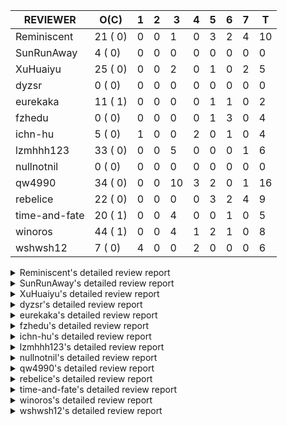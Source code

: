 |   REVIEWER    |  O(C)   | 1 | 2 | 3  | 4 | 5 | 6 | 7 | T  |
|---------------|---------|---|---|----|---|---|---|---|----|
| Reminiscent   | 21 ( 0) | 0 | 0 |  1 | 0 | 3 | 2 | 4 | 10 |
| SunRunAway    |  4 ( 0) | 0 | 0 |  0 | 0 | 0 | 0 | 0 |  0 |
| XuHuaiyu      | 25 ( 0) | 0 | 0 |  2 | 0 | 1 | 0 | 2 |  5 |
| dyzsr         |  0 ( 0) | 0 | 0 |  0 | 0 | 0 | 0 | 0 |  0 |
| eurekaka      | 11 ( 1) | 0 | 0 |  0 | 0 | 1 | 1 | 0 |  2 |
| fzhedu        |  0 ( 0) | 0 | 0 |  0 | 0 | 1 | 3 | 0 |  4 |
| ichn-hu       |  5 ( 0) | 1 | 0 |  0 | 2 | 0 | 1 | 0 |  4 |
| lzmhhh123     | 33 ( 0) | 0 | 0 |  5 | 0 | 0 | 0 | 1 |  6 |
| nullnotnil    |  0 ( 0) | 0 | 0 |  0 | 0 | 0 | 0 | 0 |  0 |
| qw4990        | 34 ( 0) | 0 | 0 | 10 | 3 | 2 | 0 | 1 | 16 |
| rebelice      | 22 ( 0) | 0 | 0 |  0 | 0 | 3 | 2 | 4 |  9 |
| time-and-fate | 20 ( 1) | 0 | 0 |  4 | 0 | 0 | 1 | 0 |  5 |
| winoros       | 44 ( 1) | 0 | 0 |  4 | 1 | 2 | 1 | 0 |  8 |
| wshwsh12      |  7 ( 0) | 4 | 0 |  0 | 2 | 0 | 0 | 0 |  6 |


<details> 
  <summary>Reminiscent's detailed review report</summary> 

## To Be Reviewed

|    REPO    |                                                                          PR                                                                           | C | LASTED |
|------------|-------------------------------------------------------------------------------------------------------------------------------------------------------|---|--------|
| tidb/26261 | [util/ranger: fix wrong range calculation of prefix index when appending ranges to point ranges (#26066)](https://github.com/pingcap/tidb/pull/26261) |   | 31d21h |
| docs/6146  | [update doc for SPM](https://github.com/pingcap/docs/pull/6146)                                                                                       |   | 4d18h  |
| tidb/26474 | [planner: fix the unstable unit test TestTableFromMeta (#26463)](https://github.com/pingcap/tidb/pull/26474)                                          |   | 24d16h |
| tidb/26475 | [planner: fix the unstable unit test TestTableFromMeta (#26463)](https://github.com/pingcap/tidb/pull/26475)                                          |   | 24d16h |
| tidb/26476 | [planner: fix the unstable unit test TestTableFromMeta (#26463)](https://github.com/pingcap/tidb/pull/26476)                                          |   | 24d16h |
| tidb/26491 | [planner: fix the unstable test TestOrderedResultModeOnOtherOperators (#26481)](https://github.com/pingcap/tidb/pull/26491)                           |   | 23d23h |
| tidb/26492 | [planner: fix the unstable test TestOrderedResultModeOnOtherOperators (#26481)](https://github.com/pingcap/tidb/pull/26492)                           |   | 23d23h |
| tidb/26493 | [planner: fix the unstable test TestOrderedResultModeOnOtherOperators (#26481)](https://github.com/pingcap/tidb/pull/26493)                           |   | 23d23h |
| tidb/26498 | [planner: fix the unstable unit test `TestAnalyzeIncremental` (#26460)](https://github.com/pingcap/tidb/pull/26498)                                   |   | 23d20h |
| tidb/26499 | [planner: fix the unstable unit test `TestAnalyzeIncremental` (#26460)](https://github.com/pingcap/tidb/pull/26499)                                   |   | 23d20h |
| tidb/26501 | [planner: fix the unstable unit test `TestAnalyzeIncremental` (#26460)](https://github.com/pingcap/tidb/pull/26501)                                   |   | 23d19h |
| tidb/26503 | [planner: fix goroutine leak problem in some unit tests (#26500)](https://github.com/pingcap/tidb/pull/26503)                                         |   | 23d19h |
| tidb/26733 | [statistics: fix the fomula for checking outdated stats (#26728)](https://github.com/pingcap/tidb/pull/26733)                                         |   | 17d11h |
| tidb/26734 | [statistics: fix the fomula for checking outdated stats (#26728)](https://github.com/pingcap/tidb/pull/26734)                                         |   | 17d11h |
| tidb/26735 | [statistics: fix the fomula for checking outdated stats (#26728)](https://github.com/pingcap/tidb/pull/26735)                                         |   | 17d11h |
| tidb/26851 | [planner: fix the unstable test case TestAnalyzeIncremental (#26848)](https://github.com/pingcap/tidb/pull/26851)                                     |   | 12d15h |
| tidb/26852 | [planner: fix the unstable test case TestAnalyzeIncremental (#26848)](https://github.com/pingcap/tidb/pull/26852)                                     |   | 12d15h |
| tidb/26893 | [executor: fix several analyze related unstable tests (#26875)](https://github.com/pingcap/tidb/pull/26893)                                           |   | 11d18h |
| tidb/26911 | [planner: fix the issue that UnionScan returns wrong results in dynamic mode (#26876)](https://github.com/pingcap/tidb/pull/26911)                    |   | 10d23h |
| tidb/26912 | [planner: fix the issue that UnionScan returns wrong results in dynamic mode (#26876)](https://github.com/pingcap/tidb/pull/26912)                    |   | 10d22h |
| tidb/27221 | [util/ranger: test data is setup/teardown logic](https://github.com/pingcap/tidb/pull/27221)                                                          |   | 1d18h  |


## Reviewed in Last 7 Days

|    REPO    |                                                              PR                                                              | C | D |   R    |
|------------|------------------------------------------------------------------------------------------------------------------------------|---|---|--------|
| tidb/25930 | [planner: fix error when window function is used in view definition](https://github.com/pingcap/tidb/pull/25930)             |   | 3 | 39d16h |
| tidb/27109 | [domain: call the cancel function of bind owner only once](https://github.com/pingcap/tidb/pull/27109)                       |   | 5 | 17h    |
| tidb/27113 | [planner: fix the unstable test TestForAnalyzeStatus](https://github.com/pingcap/tidb/pull/27113)                            |   | 5 | 0h     |
| tidb/27107 | [planner: add one more test case for list partition](https://github.com/pingcap/tidb/pull/27107)                             |   | 5 | 0h     |
| tidb/27081 | [planner: add more test cases for list column partition](https://github.com/pingcap/tidb/pull/27081)                         |   | 6 | 1h     |
| tidb/27052 | [planner: encode min/max varchar correctly when pruning list-column partitions](https://github.com/pingcap/tidb/pull/27052)  |   | 6 | 0h     |
| tidb/27032 | [planner: handle over-flow errors correctly when pruning list partition](https://github.com/pingcap/tidb/pull/27032)         |   | 7 | 0h     |
| tidb/27025 | [planner: handle over-flow errors correctly when pruning list-column partitions](https://github.com/pingcap/tidb/pull/27025) |   | 7 | 0h     |
| tidb/27023 | [planner: add more test cases for list partition](https://github.com/pingcap/tidb/pull/27023)                                |   | 7 | 0h     |
| tidb/25583 | [bindinfo: fix SPM doesn't work for CTE](https://github.com/pingcap/tidb/pull/25583)                                         |   | 7 | 49d20h |


</details> 


<details> 
  <summary>SunRunAway's detailed review report</summary> 

## To Be Reviewed

|    REPO    |                                                       PR                                                       | C | LASTED  |
|------------|----------------------------------------------------------------------------------------------------------------|---|---------|
| tidb/19807 | [executor: parallel evaluation for hash aggregate distinct](https://github.com/pingcap/tidb/pull/19807)        |   | 345d10h |
| tidb/21834 | [planner: enhanced index range calculation plan](https://github.com/pingcap/tidb/pull/21834)                   |   | 242d18h |
| tidb/21956 | [planner/preprocessor: disallow into-outfile clause in some place](https://github.com/pingcap/tidb/pull/21956) |   | 235d23h |
| tidb/25385 | [executor: global kill 32bits (local connID part)](https://github.com/pingcap/tidb/pull/25385)                 |   | 63d10h  |


## Reviewed in Last 7 Days

| REPO | PR | C | D | R |
|------|----|---|---|---|


</details> 


<details> 
  <summary>XuHuaiyu's detailed review report</summary> 

## To Be Reviewed

|     REPO     |                                                                                          PR                                                                                          | C | LASTED  |
|--------------|--------------------------------------------------------------------------------------------------------------------------------------------------------------------------------------|---|---------|
| docs-cn/5561 | [Add sql optimization-related docs to toc](https://github.com/pingcap/docs-cn/pull/5561)                                                                                             |   | 174d15h |
| docs-cn/6716 | [sysvar: add doc for tidb-restricted-read-only](https://github.com/pingcap/docs-cn/pull/6716)                                                                                        |   | 24d18h  |
| tidb/21401   | [expression: incompatibility with MySQL for ADDTIME()](https://github.com/pingcap/tidb/pull/21401)                                                                                   |   | 258d11h |
| docs-cn/6757 | [Remove two deprecated flags](https://github.com/pingcap/docs-cn/pull/6757)                                                                                                          |   | 17d19h  |
| tidb/26364   | [planner: unify the terms NDV and cardinality in the optimizer (#26345)](https://github.com/pingcap/tidb/pull/26364)                                                                 |   | 26d22h  |
| tidb/26566   | [expression, executor: fix type infer for greatest/leastest(datetime) (#26533)](https://github.com/pingcap/tidb/pull/26566)                                                          |   | 20d17h  |
| tidb/26671   | [expression: Fix wrong charset and collation for case when function (#26663)](https://github.com/pingcap/tidb/pull/26671)                                                            |   | 19d10h  |
| tidb/26672   | [expression: Fix wrong charset and collation for case when function (#26663)](https://github.com/pingcap/tidb/pull/26672)                                                            |   | 19d10h  |
| tidb/26673   | [expression: Fix wrong charset and collation for case when function (#26663)](https://github.com/pingcap/tidb/pull/26673)                                                            |   | 19d10h  |
| tidb/26707   | [statistics: trigger auto-analyze based on histogram row count (#24382)](https://github.com/pingcap/tidb/pull/26707)                                                                 |   | 18d16h  |
| tidb/26724   | [expression: fix float64 overflow check in plus/minus real function (#24179)](https://github.com/pingcap/tidb/pull/26724)                                                            |   | 17d18h  |
| tidb/26725   | [expression: fix float64 overflow check in plus/minus real function (#24179)](https://github.com/pingcap/tidb/pull/26725)                                                            |   | 17d18h  |
| tidb/26893   | [executor: fix several analyze related unstable tests (#26875)](https://github.com/pingcap/tidb/pull/26893)                                                                          |   | 11d18h  |
| tidb/26911   | [planner: fix the issue that UnionScan returns wrong results in dynamic mode (#26876)](https://github.com/pingcap/tidb/pull/26911)                                                   |   | 10d23h  |
| tidb/26912   | [planner: fix the issue that UnionScan returns wrong results in dynamic mode (#26876)](https://github.com/pingcap/tidb/pull/26912)                                                   |   | 10d22h  |
| tidb/26925   | [expression: Push down ADDDATE(), DATE_ADD() on String, Real types (#26441)](https://github.com/pingcap/tidb/pull/26925)                                                             |   | 10d18h  |
| tidb/26961   | [expression: Add missing pbcode for functions `InetAton/InetNtoa/Inet6Aton/Inet6Ntoa/IsIPv4/IsIPv4Compat/IsIPv4Mapped/IsIPv6`. (#26939)](https://github.com/pingcap/tidb/pull/26961) |   | 9d18h   |
| tidb/26995   | [expression/expression: add pushdown functions (#26786)](https://github.com/pingcap/tidb/pull/26995)                                                                                 |   | 7d12h   |
| tidb/27021   | [planner: fix wrong selection push down when having above agg](https://github.com/pingcap/tidb/pull/27021)                                                                           |   | 6d18h   |
| tidb/27110   | [executor: fix unexpected behavior when casting invalid string to date (#26784)](https://github.com/pingcap/tidb/pull/27110)                                                         |   | 4d18h   |
| tidb/27112   | [executor: fix unexpected behavior when casting invalid string to date (#26784)](https://github.com/pingcap/tidb/pull/27112)                                                         |   | 4d18h   |
| tidb/27128   | [expression: round function for int should use round half up rule](https://github.com/pingcap/tidb/pull/27128)                                                                       |   | 4d13h   |
| tidb/27136   | [executor: fix wrong logic of pipelined window function (#26974)](https://github.com/pingcap/tidb/pull/27136)                                                                        |   | 3d22h   |
| tidb/27137   | [executor: fix wrong logic of pipelined window function (#26974)](https://github.com/pingcap/tidb/pull/27137)                                                                        |   | 3d22h   |
| tidb/27195   | [expression: do not derive filters containing null sensitive functions from outer join (#27067)](https://github.com/pingcap/tidb/pull/27195)                                         |   | 2d19h   |


## Reviewed in Last 7 Days

|       REPO        |                                                                   PR                                                                   | C | D |   R   |
|-------------------|----------------------------------------------------------------------------------------------------------------------------------------|---|---|-------|
| tidb-dev-guide/76 | [understanding-tidb: restructure toc](https://github.com/pingcap/tidb-dev-guide/pull/76)                                               |   | 3 | 2d18h |
| docs-cn/6819      | [Add information of hashAgg for memory control](https://github.com/pingcap/docs-cn/pull/6819)                                          |   | 3 | 7d0h  |
| tidb/26974        | [executor: fix wrong logic of pipelined window function](https://github.com/pingcap/tidb/pull/26974)                                   |   | 5 | 4d20h |
| tidb/27006        | [excutor: fix the date precision of builtinCastDurationAsStringSig.vecEvalString (#23332)](https://github.com/pingcap/tidb/pull/27006) |   | 7 | 0h    |
| tidb/27005        | [excutor: fix the date precision of builtinCastDurationAsStringSig.vecEvalString (#23332)](https://github.com/pingcap/tidb/pull/27005) |   | 7 | 0h    |


</details> 


<details> 
  <summary>dyzsr's detailed review report</summary> 

## To Be Reviewed

| REPO | PR | C | LASTED |
|------|----|---|--------|


## Reviewed in Last 7 Days

| REPO | PR | C | D | R |
|------|----|---|---|---|


</details> 


<details> 
  <summary>eurekaka's detailed review report</summary> 

## To Be Reviewed

|    REPO    |                                                                 PR                                                                  | C | LASTED  |
|------------|-------------------------------------------------------------------------------------------------------------------------------------|---|---------|
| tidb/22416 | [core: fix subQuery at projection in only_full_group](https://github.com/pingcap/tidb/pull/22416)                                   | Y | 211d11h |
| tidb/23316 | [planner: Fix rebuild range for prepared plan](https://github.com/pingcap/tidb/pull/23316)                                          |   | 153d17h |
| tidb/23373 | [executor: fix get var expr when session var is hex literal (#23241)](https://github.com/pingcap/tidb/pull/23373)                   |   | 151d19h |
| tidb/24061 | [statistics: fix some potential panic in statistics (#23988)](https://github.com/pingcap/tidb/pull/24061)                           |   | 122d13h |
| tidb/24556 | [planner: add MergeAdjacentWindow rule for cascades](https://github.com/pingcap/tidb/pull/24556)                                    |   | 96d10h  |
| tidb/25845 | [planner,executor: fix 'select ...(join on partition table) for update' panic (#21148)](https://github.com/pingcap/tidb/pull/25845) |   | 46d19h  |
| tidb/26658 | [planner: fix CTE bug when MergeJoin is used (#25514)](https://github.com/pingcap/tidb/pull/26658)                                  |   | 19d15h  |
| tidb/26734 | [statistics: fix the fomula for checking outdated stats (#26728)](https://github.com/pingcap/tidb/pull/26734)                       |   | 17d11h  |
| tidb/26963 | [ddl: tidb panic while query hash partition table with is null condition (#23849)](https://github.com/pingcap/tidb/pull/26963)      |   | 9d16h   |
| tidb/27099 | [planner: support expression index for view](https://github.com/pingcap/tidb/pull/27099)                                            |   | 4d19h   |
| tidb/27221 | [util/ranger: test data is setup/teardown logic](https://github.com/pingcap/tidb/pull/27221)                                        |   | 1d18h   |


## Reviewed in Last 7 Days

|     REPO     |                                       PR                                        | C | D |   R   |
|--------------|---------------------------------------------------------------------------------|---|---|-------|
| docs/6130    | [basic features: add feature matrix](https://github.com/pingcap/docs/pull/6130) |   | 5 | 1d11h |
| docs-cn/6790 | [update doc for SPM](https://github.com/pingcap/docs-cn/pull/6790)              |   | 6 | 8d0h  |


</details> 


<details> 
  <summary>fzhedu's detailed review report</summary> 

## To Be Reviewed

| REPO | PR | C | LASTED |
|------|----|---|--------|


## Reviewed in Last 7 Days

|   REPO    |                                                       PR                                                       | C | D |  R   |
|-----------|----------------------------------------------------------------------------------------------------------------|---|---|------|
| tics/2653 | [Port AggregateFunctionGroupUniqArray from ClickHouse](https://github.com/pingcap/tics/pull/2653)              |   | 5 | 21h  |
| tics/2537 | [expand streams after agg (#2530)](https://github.com/pingcap/tics/pull/2537)                                  |   | 6 | 8d6h |
| tics/2538 | [expand streams after agg (#2530)](https://github.com/pingcap/tics/pull/2538)                                  |   | 6 | 8d6h |
| tics/2656 | [make SharedQueryInputStream compatible with UnionBlockInputStream](https://github.com/pingcap/tics/pull/2656) |   | 6 | 0h   |


</details> 


<details> 
  <summary>ichn-hu's detailed review report</summary> 

## To Be Reviewed

|    REPO    |                                                           PR                                                           | C | LASTED  |
|------------|------------------------------------------------------------------------------------------------------------------------|---|---------|
| tidb/20903 | [planner: fix confused and unnecessary double-projection in plans.](https://github.com/pingcap/tidb/pull/20903)        |   | 282d17h |
| tidb/22631 | [executor: refine window processor](https://github.com/pingcap/tidb/pull/22631)                                        |   | 196d23h |
| tidb/26000 | [expression: fix incompatible last_day func behavior in sql mode (#25953)](https://github.com/pingcap/tidb/pull/26000) |   | 40d15h  |
| tidb/27119 | [executor: fix json_objectagg() on varbinary type](https://github.com/pingcap/tidb/pull/27119)                         |   | 4d16h   |
| tidb/27122 | [expression: Fix wrong way to check for overflow](https://github.com/pingcap/tidb/pull/27122)                          |   | 4d14h   |


## Reviewed in Last 7 Days

|    REPO    |                                                       PR                                                       | C | D |   R   |
|------------|----------------------------------------------------------------------------------------------------------------|---|---|-------|
| tidb/27226 | [server: replace `ioutil.TempDir` by `os.MkdirTemp`](https://github.com/pingcap/tidb/pull/27226)               |   | 1 | 10h   |
| tidb/27128 | [expression: round function for int should use round half up rule](https://github.com/pingcap/tidb/pull/27128) |   | 4 | 19h   |
| tidb/27133 | [executor: add test case for tablesample in local temporary table](https://github.com/pingcap/tidb/pull/27133) |   | 4 | 0h    |
| tidb/26545 | [planner: fix wrong type when unsigned int value union int value](https://github.com/pingcap/tidb/pull/26545)  |   | 6 | 15d4h |


</details> 


<details> 
  <summary>lzmhhh123's detailed review report</summary> 

## To Be Reviewed

|     REPO     |                                                                                          PR                                                                                          | C | LASTED  |
|--------------|--------------------------------------------------------------------------------------------------------------------------------------------------------------------------------------|---|---------|
| docs-cn/6861 | [Add description about table name/alias specifying for read_from_storage hint](https://github.com/pingcap/docs-cn/pull/6861)                                                         |   | 2d13h   |
| tidb/22631   | [executor: refine window processor](https://github.com/pingcap/tidb/pull/22631)                                                                                                      |   | 196d23h |
| docs/6164    | [Add description about table name/alias specifying for read_from_storage hint](https://github.com/pingcap/docs/pull/6164)                                                            |   | 2d13h   |
| tidb/24778   | [expression: Push down group concat to TiFlash](https://github.com/pingcap/tidb/pull/24778)                                                                                          |   | 87d22h  |
| tidb/26005   | [expression: fix cast string like '.1a1' to decimal has no warnings information](https://github.com/pingcap/tidb/pull/26005)                                                         |   | 40d13h  |
| tidb/26152   | [types: year function can't handle some date string](https://github.com/pingcap/tidb/pull/26152)                                                                                     |   | 34d14h  |
| tidb/26343   | [metrics: fix copr-cache metrics (#26339)](https://github.com/pingcap/tidb/pull/26343)                                                                                               |   | 27d17h  |
| tidb/26455   | [util: fix range building for binary literal (#23699)](https://github.com/pingcap/tidb/pull/26455)                                                                                   |   | 24d20h  |
| tikv/10616   | [copr: fix Max/Min bug when comparing signed and unsigned int64 (#10167)](https://github.com/tikv/tikv/pull/10616)                                                                   |   | 23d21h  |
| tidb/26501   | [planner: fix the unstable unit test `TestAnalyzeIncremental` (#26460)](https://github.com/pingcap/tidb/pull/26501)                                                                  |   | 23d19h  |
| tikv/10617   | [copr: fix Max/Min bug when comparing signed and unsigned int64 (#10167)](https://github.com/tikv/tikv/pull/10617)                                                                   |   | 23d21h  |
| tidb/26673   | [expression: Fix wrong charset and collation for case when function (#26663)](https://github.com/pingcap/tidb/pull/26673)                                                            |   | 19d10h  |
| tidb/26724   | [expression: fix float64 overflow check in plus/minus real function (#24179)](https://github.com/pingcap/tidb/pull/26724)                                                            |   | 17d18h  |
| tidb/26725   | [expression: fix float64 overflow check in plus/minus real function (#24179)](https://github.com/pingcap/tidb/pull/26725)                                                            |   | 17d18h  |
| tidb/26735   | [statistics: fix the fomula for checking outdated stats (#26728)](https://github.com/pingcap/tidb/pull/26735)                                                                        |   | 17d11h  |
| tidb/26852   | [planner: fix the unstable test case TestAnalyzeIncremental (#26848)](https://github.com/pingcap/tidb/pull/26852)                                                                    |   | 12d15h  |
| tidb/26888   | [types: fix inaccurate return type of plus between bit and int](https://github.com/pingcap/tidb/pull/26888)                                                                          |   | 11d19h  |
| tidb/26904   | [executor: make NO_ZERO_IN_DATE affect the default values (#26828)](https://github.com/pingcap/tidb/pull/26904)                                                                      |   | 11d6h   |
| tidb/26918   | [expression: Support mathematical functions pushdown to tiflash (#25596)](https://github.com/pingcap/tidb/pull/26918)                                                                |   | 10d19h  |
| tidb/26919   | [expression: Support mathematical functions pushdown to tiflash (#25596)](https://github.com/pingcap/tidb/pull/26919)                                                                |   | 10d19h  |
| tidb/26924   | [expression: Push down ADDDATE(), DATE_ADD() on String, Real types (#26441)](https://github.com/pingcap/tidb/pull/26924)                                                             |   | 10d18h  |
| tidb/26960   | [expression: Add missing pbcode for functions `InetAton/InetNtoa/Inet6Aton/Inet6Ntoa/IsIPv4/IsIPv4Compat/IsIPv4Mapped/IsIPv6`. (#26939)](https://github.com/pingcap/tidb/pull/26960) |   | 9d18h   |
| tidb/26967   | [planner: add missing distinct flag for Apply convert to join (#26959)](https://github.com/pingcap/tidb/pull/26967)                                                                  |   | 9d15h   |
| tidb/26968   | [planner: add missing distinct flag for Apply convert to join (#26959)](https://github.com/pingcap/tidb/pull/26968)                                                                  |   | 9d15h   |
| tidb/26969   | [planner: add missing distinct flag for Apply convert to join (#26959)](https://github.com/pingcap/tidb/pull/26969)                                                                  |   | 9d15h   |
| tidb/27022   | [planner: fix column count mismatch error when push down Agg to UnionExec.](https://github.com/pingcap/tidb/pull/27022)                                                              |   | 6d18h   |
| tidb/27062   | [planner: fix bug when unfolding wildcard in view definiton (#25226)](https://github.com/pingcap/tidb/pull/27062)                                                                    |   | 5d19h   |
| tidb/27063   | [planner: fix bug when unfolding wildcard in view definiton (#25226)](https://github.com/pingcap/tidb/pull/27063)                                                                    |   | 5d19h   |
| tidb/27110   | [executor: fix unexpected behavior when casting invalid string to date (#26784)](https://github.com/pingcap/tidb/pull/27110)                                                         |   | 4d18h   |
| tidb/27136   | [executor: fix wrong logic of pipelined window function (#26974)](https://github.com/pingcap/tidb/pull/27136)                                                                        |   | 3d22h   |
| tidb/27137   | [executor: fix wrong logic of pipelined window function (#26974)](https://github.com/pingcap/tidb/pull/27137)                                                                        |   | 3d22h   |
| tidb/27194   | [expression: do not derive filters containing null sensitive functions from outer join (#27067)](https://github.com/pingcap/tidb/pull/27194)                                         |   | 2d19h   |
| tidb/27212   | [planner: fix wrong charset about union result of date type and int](https://github.com/pingcap/tidb/pull/27212)                                                                     |   | 2d14h   |


## Reviewed in Last 7 Days

|    REPO    |                                                                            PR                                                                             | C | D |   R   |
|------------|-----------------------------------------------------------------------------------------------------------------------------------------------------------|---|---|-------|
| tidb/27204 | [planner: Fix the problem that `PlanBuilder.buildWindowFunctions` may change sub operator's schema. (#27176)](https://github.com/pingcap/tidb/pull/27204) |   | 3 | 0h    |
| tidb/27203 | [planner: Fix the problem that `PlanBuilder.buildWindowFunctions` may change sub operator's schema. (#27176)](https://github.com/pingcap/tidb/pull/27203) |   | 3 | 0h    |
| tidb/27202 | [planner: Fix the problem that `PlanBuilder.buildWindowFunctions` may change sub operator's schema. (#27176)](https://github.com/pingcap/tidb/pull/27202) |   | 3 | 0h    |
| tidb/27201 | [planner: Fix the problem that `PlanBuilder.buildWindowFunctions` may change sub operator's schema. (#27176)](https://github.com/pingcap/tidb/pull/27201) |   | 3 | 0h    |
| tidb/27176 | [planner: Fix the problem that `PlanBuilder.buildWindowFunctions` may change sub operator's schema.](https://github.com/pingcap/tidb/pull/27176)          |   | 3 | 11h   |
| tidb/26974 | [executor: fix wrong logic of pipelined window function](https://github.com/pingcap/tidb/pull/26974)                                                      |   | 7 | 2d18h |


</details> 


<details> 
  <summary>nullnotnil's detailed review report</summary> 

## To Be Reviewed

| REPO | PR | C | LASTED |
|------|----|---|--------|


## Reviewed in Last 7 Days

| REPO | PR | C | D | R |
|------|----|---|---|---|


</details> 


<details> 
  <summary>qw4990's detailed review report</summary> 

## To Be Reviewed

|     REPO     |                                                                          PR                                                                           | C | LASTED  |
|--------------|-------------------------------------------------------------------------------------------------------------------------------------------------------|---|---------|
| docs-cn/5561 | [Add sql optimization-related docs to toc](https://github.com/pingcap/docs-cn/pull/5561)                                                              |   | 174d15h |
| tidb/21018   | [planner: don't push down null sensitive join conditions (#19620)](https://github.com/pingcap/tidb/pull/21018)                                        |   | 276d17h |
| docs/6159    | [Introduced 2 new variables](https://github.com/pingcap/docs/pull/6159)                                                                               |   | 2d20h   |
| tidb/23590   | [planner, table: optimize the list partition pruner for range query](https://github.com/pingcap/tidb/pull/23590)                                      |   | 142d16h |
| tidb/24663   | [planner: include schema name when checking duplicate table aliases](https://github.com/pingcap/tidb/pull/24663)                                      |   | 93d16h  |
| tidb/24994   | [planner: don't extract hash keys from index join's OtherConds if inl_merge_join hint exists](https://github.com/pingcap/tidb/pull/24994)             |   | 76d17h  |
| tidb/25715   | [planner: fix row count estimation for partially pushed down selections](https://github.com/pingcap/tidb/pull/25715)                                  |   | 53d16h  |
| tidb/25845   | [planner,executor: fix 'select ...(join on partition table) for update' panic (#21148)](https://github.com/pingcap/tidb/pull/25845)                   |   | 46d19h  |
| tidb/26261   | [util/ranger: fix wrong range calculation of prefix index when appending ranges to point ranges (#26066)](https://github.com/pingcap/tidb/pull/26261) |   | 31d21h  |
| tidb/26294   | [*: support user defined filters for baseline capture](https://github.com/pingcap/tidb/pull/26294)                                                    |   | 30d18h  |
| tidb/26323   | [planner: use multi-layer projections for subquery selection (#8190)](https://github.com/pingcap/tidb/pull/26323)                                     |   | 28d6h   |
| tidb/26493   | [planner: fix the unstable test TestOrderedResultModeOnOtherOperators (#26481)](https://github.com/pingcap/tidb/pull/26493)                           |   | 23d23h  |
| tidb/26499   | [planner: fix the unstable unit test `TestAnalyzeIncremental` (#26460)](https://github.com/pingcap/tidb/pull/26499)                                   |   | 23d20h  |
| tidb/26563   | [planner/core: fix a panic when select for update on join partition table with normal table (#26373)](https://github.com/pingcap/tidb/pull/26563)     |   | 20d17h  |
| tidb/26631   | [executor: fix table id to partition id mapping in select lock executor (#26380)](https://github.com/pingcap/tidb/pull/26631)                         |   | 19d21h  |
| tidb/26658   | [planner: fix CTE bug when MergeJoin is used (#25514)](https://github.com/pingcap/tidb/pull/26658)                                                    |   | 19d15h  |
| tidb/26672   | [expression: Fix wrong charset and collation for case when function (#26663)](https://github.com/pingcap/tidb/pull/26672)                             |   | 19d10h  |
| tidb/26702   | [variable, ddl: allow auto inc columns in generated columns and expression indexes (#23940)](https://github.com/pingcap/tidb/pull/26702)              |   | 18d17h  |
| tidb/26851   | [planner: fix the unstable test case TestAnalyzeIncremental (#26848)](https://github.com/pingcap/tidb/pull/26851)                                     |   | 12d15h  |
| tidb/26893   | [executor: fix several analyze related unstable tests (#26875)](https://github.com/pingcap/tidb/pull/26893)                                           |   | 11d18h  |
| tidb/26903   | [executor: make NO_ZERO_IN_DATE affect the default values (#26828)](https://github.com/pingcap/tidb/pull/26903)                                       |   | 11d6h   |
| tidb/26919   | [expression: Support mathematical functions pushdown to tiflash (#25596)](https://github.com/pingcap/tidb/pull/26919)                                 |   | 10d19h  |
| tidb/26927   | [expression: support date function pushed down to tiflash (#26640)](https://github.com/pingcap/tidb/pull/26927)                                       |   | 10d18h  |
| tidb/26969   | [planner: add missing distinct flag for Apply convert to join (#26959)](https://github.com/pingcap/tidb/pull/26969)                                   |   | 9d15h   |
| tidb/27006   | [excutor: fix the date precision of builtinCastDurationAsStringSig.vecEvalString (#23332)](https://github.com/pingcap/tidb/pull/27006)                |   | 7d0h    |
| tidb/27053   | [Revert "ddl: fix create partition table error under NO_UNSIGNED_SUBTRACTION" (#26935)](https://github.com/pingcap/tidb/pull/27053)                   |   | 5d22h   |
| tidb/27062   | [planner: fix bug when unfolding wildcard in view definiton (#25226)](https://github.com/pingcap/tidb/pull/27062)                                     |   | 5d19h   |
| tidb/27063   | [planner: fix bug when unfolding wildcard in view definiton (#25226)](https://github.com/pingcap/tidb/pull/27063)                                     |   | 5d19h   |
| tidb/27100   | [Revert "ddl: fix create partition table error under NO_UNSIGNED_SUBTRACTION" (#26935)](https://github.com/pingcap/tidb/pull/27100)                   |   | 4d19h   |
| tidb/27193   | [expression: do not derive filters containing null sensitive functions from outer join (#27067)](https://github.com/pingcap/tidb/pull/27193)          |   | 2d19h   |
| tidb/27194   | [expression: do not derive filters containing null sensitive functions from outer join (#27067)](https://github.com/pingcap/tidb/pull/27194)          |   | 2d19h   |
| tidb/27195   | [expression: do not derive filters containing null sensitive functions from outer join (#27067)](https://github.com/pingcap/tidb/pull/27195)          |   | 2d19h   |
| tidb/27196   | [expression: do not derive filters containing null sensitive functions from outer join (#27067)](https://github.com/pingcap/tidb/pull/27196)          |   | 2d19h   |
| tidb/27215   | [expression: make count distinct multi column aware of new collation (#27111)](https://github.com/pingcap/tidb/pull/27215)                            |   | 2d14h   |


## Reviewed in Last 7 Days

|    REPO    |                                                                 PR                                                                  | C | D |    R    |
|------------|-------------------------------------------------------------------------------------------------------------------------------------|---|---|---------|
| tidb/26735 | [statistics: fix the fomula for checking outdated stats (#26728)](https://github.com/pingcap/tidb/pull/26735)                       |   | 3 | 14d18h  |
| tidb/26708 | [statistics: trigger auto-analyze based on histogram row count (#24382)](https://github.com/pingcap/tidb/pull/26708)                |   | 3 | 15d22h  |
| tidb/26707 | [statistics: trigger auto-analyze based on histogram row count (#24382)](https://github.com/pingcap/tidb/pull/26707)                |   | 3 | 15d22h  |
| tidb/26734 | [statistics: fix the fomula for checking outdated stats (#26728)](https://github.com/pingcap/tidb/pull/26734)                       |   | 3 | 14d18h  |
| tidb/26733 | [statistics: fix the fomula for checking outdated stats (#26728)](https://github.com/pingcap/tidb/pull/26733)                       |   | 3 | 14d18h  |
| tidb/26706 | [statistics: trigger auto-analyze based on histogram row count (#24382)](https://github.com/pingcap/tidb/pull/26706)                |   | 3 | 15d22h  |
| tidb/27111 | [expression: make count distinct multi column aware of new collation](https://github.com/pingcap/tidb/pull/27111)                   |   | 3 | 1d22h   |
| tidb/27067 | [expression: do not derive filters containing null sensitive functions from outer join](https://github.com/pingcap/tidb/pull/27067) |   | 3 | 2d19h   |
| tidb/27165 | [planner: prune hash partition should consider unsigned flag (#27098)](https://github.com/pingcap/tidb/pull/27165)                  |   | 3 | 14h     |
| tidb/27164 | [planner: prune hash partition should consider unsigned flag (#27098)](https://github.com/pingcap/tidb/pull/27164)                  |   | 3 | 14h     |
| tidb/23979 | [executor, statistics: fix unstable `TestAnalyzeIndexExtractTopN`](https://github.com/pingcap/tidb/pull/23979)                      |   | 4 | 120d23h |
| tidb/27098 | [planner: prune hash partition should consider unsigned flag](https://github.com/pingcap/tidb/pull/27098)                           |   | 4 | 20h     |
| tidb/26894 | [planner: generate tableDual when partition pruning failed](https://github.com/pingcap/tidb/pull/26894)                             |   | 4 | 7d18h   |
| tidb/26917 | [planner: add test for heuristic index selection](https://github.com/pingcap/tidb/pull/26917)                                       |   | 5 | 6d3h    |
| tidb/26988 | [util/ranger: migrate test-infra to testify](https://github.com/pingcap/tidb/pull/26988)                                            |   | 5 | 3d16h   |
| tidb/26381 | [*: Modify tidb/executor to implement plan recreator](https://github.com/pingcap/tidb/pull/26381)                                   |   | 7 | 20d0h   |


</details> 


<details> 
  <summary>rebelice's detailed review report</summary> 

## To Be Reviewed

|     REPO     |                                                                 PR                                                                  | C | LASTED  |
|--------------|-------------------------------------------------------------------------------------------------------------------------------------|---|---------|
| docs/5185    | [sql-statements, information-schema: add `END_TIME` field for table `ANALYZE_STATUS`](https://github.com/pingcap/docs/pull/5185)    |   | 136d17h |
| docs-cn/5916 | [sql-statements, information-schema: add `END_TIME` field for table `ANALYZE_STATUS`](https://github.com/pingcap/docs-cn/pull/5916) |   | 136d17h |
| tidb/24033   | [statistics: fix some unstable tests in global stats (#23502)](https://github.com/pingcap/tidb/pull/24033)                          |   | 123d9h  |
| tidb/24374   | [planner: filter conflict read_from_storage hints (#24313)](https://github.com/pingcap/tidb/pull/24374)                             |   | 108d19h |
| tidb/24669   | [planner: fix "order by + num " can use a column not in select fields](https://github.com/pingcap/tidb/pull/24669)                  |   | 93d16h  |
| tidb/25214   | [planner: don't push down topn to nil table plan side](https://github.com/pingcap/tidb/pull/25214)                                  |   | 69d16h  |
| tidb/26364   | [planner: unify the terms NDV and cardinality in the optimizer (#26345)](https://github.com/pingcap/tidb/pull/26364)                |   | 26d22h  |
| tidb/26474   | [planner: fix the unstable unit test TestTableFromMeta (#26463)](https://github.com/pingcap/tidb/pull/26474)                        |   | 24d16h  |
| tidb/26475   | [planner: fix the unstable unit test TestTableFromMeta (#26463)](https://github.com/pingcap/tidb/pull/26475)                        |   | 24d16h  |
| tidb/26476   | [planner: fix the unstable unit test TestTableFromMeta (#26463)](https://github.com/pingcap/tidb/pull/26476)                        |   | 24d16h  |
| tidb/26491   | [planner: fix the unstable test TestOrderedResultModeOnOtherOperators (#26481)](https://github.com/pingcap/tidb/pull/26491)         |   | 23d23h  |
| tidb/26492   | [planner: fix the unstable test TestOrderedResultModeOnOtherOperators (#26481)](https://github.com/pingcap/tidb/pull/26492)         |   | 23d23h  |
| tidb/26493   | [planner: fix the unstable test TestOrderedResultModeOnOtherOperators (#26481)](https://github.com/pingcap/tidb/pull/26493)         |   | 23d23h  |
| tidb/26498   | [planner: fix the unstable unit test `TestAnalyzeIncremental` (#26460)](https://github.com/pingcap/tidb/pull/26498)                 |   | 23d20h  |
| tidb/26499   | [planner: fix the unstable unit test `TestAnalyzeIncremental` (#26460)](https://github.com/pingcap/tidb/pull/26499)                 |   | 23d20h  |
| tidb/26501   | [planner: fix the unstable unit test `TestAnalyzeIncremental` (#26460)](https://github.com/pingcap/tidb/pull/26501)                 |   | 23d19h  |
| tidb/26505   | [planner: fix goroutine leak problem in some unit tests (#26500)](https://github.com/pingcap/tidb/pull/26505)                       |   | 23d19h  |
| tidb/26851   | [planner: fix the unstable test case TestAnalyzeIncremental (#26848)](https://github.com/pingcap/tidb/pull/26851)                   |   | 12d15h  |
| tidb/26852   | [planner: fix the unstable test case TestAnalyzeIncremental (#26848)](https://github.com/pingcap/tidb/pull/26852)                   |   | 12d15h  |
| tidb/26911   | [planner: fix the issue that UnionScan returns wrong results in dynamic mode (#26876)](https://github.com/pingcap/tidb/pull/26911)  |   | 10d23h  |
| tidb/26912   | [planner: fix the issue that UnionScan returns wrong results in dynamic mode (#26876)](https://github.com/pingcap/tidb/pull/26912)  |   | 10d22h  |
| tidb/26963   | [ddl: tidb panic while query hash partition table with is null condition (#23849)](https://github.com/pingcap/tidb/pull/26963)      |   | 9d16h   |


## Reviewed in Last 7 Days

|    REPO    |                                                              PR                                                              | C | D |   R   |
|------------|------------------------------------------------------------------------------------------------------------------------------|---|---|-------|
| tidb/27113 | [planner: fix the unstable test TestForAnalyzeStatus](https://github.com/pingcap/tidb/pull/27113)                            |   | 5 | 0h    |
| tidb/27107 | [planner: add one more test case for list partition](https://github.com/pingcap/tidb/pull/27107)                             |   | 5 | 0h    |
| tidb/26988 | [util/ranger: migrate test-infra to testify](https://github.com/pingcap/tidb/pull/26988)                                     |   | 5 | 3d15h |
| tidb/27081 | [planner: add more test cases for list column partition](https://github.com/pingcap/tidb/pull/27081)                         |   | 6 | 0h    |
| tidb/27052 | [planner: encode min/max varchar correctly when pruning list-column partitions](https://github.com/pingcap/tidb/pull/27052)  |   | 6 | 0h    |
| tidb/27032 | [planner: handle over-flow errors correctly when pruning list partition](https://github.com/pingcap/tidb/pull/27032)         |   | 7 | 0h    |
| tidb/27025 | [planner: handle over-flow errors correctly when pruning list-column partitions](https://github.com/pingcap/tidb/pull/27025) |   | 7 | 0h    |
| tidb/27023 | [planner: add more test cases for list partition](https://github.com/pingcap/tidb/pull/27023)                                |   | 7 | 0h    |
| tidb/26910 | [planner/implementation: migrate test-infra to testify](https://github.com/pingcap/tidb/pull/26910)                          |   | 7 | 4d3h  |


</details> 


<details> 
  <summary>time-and-fate's detailed review report</summary> 

## To Be Reviewed

|    REPO    |                                                                      PR                                                                       | C | LASTED  |
|------------|-----------------------------------------------------------------------------------------------------------------------------------------------|---|---------|
| tidb/22416 | [core: fix subQuery at projection in only_full_group](https://github.com/pingcap/tidb/pull/22416)                                             | Y | 211d11h |
| tidb/24374 | [planner: filter conflict read_from_storage hints (#24313)](https://github.com/pingcap/tidb/pull/24374)                                       |   | 108d19h |
| tidb/24539 | [statistics: dump FMSketch to KV only for partition table with dynamic prune mode (#24453)](https://github.com/pingcap/tidb/pull/24539)       |   | 96d21h  |
| tidb/24994 | [planner: don't extract hash keys from index join's OtherConds if inl_merge_join hint exists](https://github.com/pingcap/tidb/pull/24994)     |   | 76d17h  |
| tidb/25390 | [planner/core: fix `isTableAliasDuplicate`, use `schema.name` as key when table has a alias name](https://github.com/pingcap/tidb/pull/25390) |   | 62d19h  |
| tidb/26474 | [planner: fix the unstable unit test TestTableFromMeta (#26463)](https://github.com/pingcap/tidb/pull/26474)                                  |   | 24d16h  |
| tidb/26475 | [planner: fix the unstable unit test TestTableFromMeta (#26463)](https://github.com/pingcap/tidb/pull/26475)                                  |   | 24d16h  |
| tidb/26476 | [planner: fix the unstable unit test TestTableFromMeta (#26463)](https://github.com/pingcap/tidb/pull/26476)                                  |   | 24d16h  |
| tidb/26498 | [planner: fix the unstable unit test `TestAnalyzeIncremental` (#26460)](https://github.com/pingcap/tidb/pull/26498)                           |   | 23d20h  |
| tidb/26499 | [planner: fix the unstable unit test `TestAnalyzeIncremental` (#26460)](https://github.com/pingcap/tidb/pull/26499)                           |   | 23d20h  |
| tidb/26501 | [planner: fix the unstable unit test `TestAnalyzeIncremental` (#26460)](https://github.com/pingcap/tidb/pull/26501)                           |   | 23d19h  |
| tidb/26506 | [planner: fix goroutine leak problem in some unit tests (#26500)](https://github.com/pingcap/tidb/pull/26506)                                 |   | 23d19h  |
| tidb/26661 | [planner: only build the same CTE once (#26454)](https://github.com/pingcap/tidb/pull/26661)                                                  |   | 19d15h  |
| tidb/26851 | [planner: fix the unstable test case TestAnalyzeIncremental (#26848)](https://github.com/pingcap/tidb/pull/26851)                             |   | 12d15h  |
| tidb/26852 | [planner: fix the unstable test case TestAnalyzeIncremental (#26848)](https://github.com/pingcap/tidb/pull/26852)                             |   | 12d15h  |
| tidb/26897 | [store/copr: use a ttl duration to protect a new recovered tiflash nod…](https://github.com/pingcap/tidb/pull/26897)                          |   | 11d16h  |
| tidb/27193 | [expression: do not derive filters containing null sensitive functions from outer join (#27067)](https://github.com/pingcap/tidb/pull/27193)  |   | 2d19h   |
| tidb/27194 | [expression: do not derive filters containing null sensitive functions from outer join (#27067)](https://github.com/pingcap/tidb/pull/27194)  |   | 2d19h   |
| tidb/27195 | [expression: do not derive filters containing null sensitive functions from outer join (#27067)](https://github.com/pingcap/tidb/pull/27195)  |   | 2d19h   |
| tidb/27196 | [expression: do not derive filters containing null sensitive functions from outer join (#27067)](https://github.com/pingcap/tidb/pull/27196)  |   | 2d19h   |


## Reviewed in Last 7 Days

|    REPO    |                                                          PR                                                          | C | D |   R    |
|------------|----------------------------------------------------------------------------------------------------------------------|---|---|--------|
| tidb/27123 | [planner: refine prefer-range-scan behavior](https://github.com/pingcap/tidb/pull/27123)                             |   | 3 | 2d0h   |
| tidb/26708 | [statistics: trigger auto-analyze based on histogram row count (#24382)](https://github.com/pingcap/tidb/pull/26708) |   | 3 | 15d22h |
| tidb/26707 | [statistics: trigger auto-analyze based on histogram row count (#24382)](https://github.com/pingcap/tidb/pull/26707) |   | 3 | 15d22h |
| tidb/26706 | [statistics: trigger auto-analyze based on histogram row count (#24382)](https://github.com/pingcap/tidb/pull/26706) |   | 3 | 15d22h |
| tidb/26381 | [*: Modify tidb/executor to implement plan recreator](https://github.com/pingcap/tidb/pull/26381)                    |   | 6 | 20d19h |


</details> 


<details> 
  <summary>winoros's detailed review report</summary> 

## To Be Reviewed

|     REPO     |                                                                          PR                                                                           | C | LASTED  |
|--------------|-------------------------------------------------------------------------------------------------------------------------------------------------------|---|---------|
| docs-cn/5916 | [sql-statements, information-schema: add `END_TIME` field for table `ANALYZE_STATUS`](https://github.com/pingcap/docs-cn/pull/5916)                   |   | 136d17h |
| tidb/20903   | [planner: fix confused and unnecessary double-projection in plans.](https://github.com/pingcap/tidb/pull/20903)                                       |   | 282d17h |
| docs/5783    | [migration: Add information about Vitess to TiDB migration](https://github.com/pingcap/docs/pull/5783)                                                |   | 62d5h   |
| docs-cn/6859 | [sysvar: update doc for tidb_opt_prefer_range_scan](https://github.com/pingcap/docs-cn/pull/6859)                                                     |   | 2d20h   |
| tidb/21018   | [planner: don't push down null sensitive join conditions (#19620)](https://github.com/pingcap/tidb/pull/21018)                                        |   | 276d17h |
| tidb/22416   | [core: fix subQuery at projection in only_full_group](https://github.com/pingcap/tidb/pull/22416)                                                     | Y | 211d11h |
| tidb/22478   | [planner, executor: fix query partition table with global unique index get wrong result](https://github.com/pingcap/tidb/pull/22478)                  |   | 206d13h |
| tidb/23373   | [executor: fix get var expr when session var is hex literal (#23241)](https://github.com/pingcap/tidb/pull/23373)                                     |   | 151d19h |
| tidb/24138   | [planner: Add Equivalence Rules to Transform BinaryOptSubquery to ExistsSubquery](https://github.com/pingcap/tidb/pull/24138)                         |   | 118d12h |
| tidb/24663   | [planner: include schema name when checking duplicate table aliases](https://github.com/pingcap/tidb/pull/24663)                                      |   | 93d16h  |
| tidb/25930   | [planner: fix error when window function is used in view definition](https://github.com/pingcap/tidb/pull/25930)                                      |   | 42d11h  |
| tidb/26261   | [util/ranger: fix wrong range calculation of prefix index when appending ranges to point ranges (#26066)](https://github.com/pingcap/tidb/pull/26261) |   | 31d21h  |
| tidb/26294   | [*: support user defined filters for baseline capture](https://github.com/pingcap/tidb/pull/26294)                                                    |   | 30d18h  |
| tidb/26323   | [planner: use multi-layer projections for subquery selection (#8190)](https://github.com/pingcap/tidb/pull/26323)                                     |   | 28d6h   |
| tidb/26455   | [util: fix range building for binary literal (#23699)](https://github.com/pingcap/tidb/pull/26455)                                                    |   | 24d20h  |
| tidb/26474   | [planner: fix the unstable unit test TestTableFromMeta (#26463)](https://github.com/pingcap/tidb/pull/26474)                                          |   | 24d16h  |
| tidb/26475   | [planner: fix the unstable unit test TestTableFromMeta (#26463)](https://github.com/pingcap/tidb/pull/26475)                                          |   | 24d16h  |
| tidb/26476   | [planner: fix the unstable unit test TestTableFromMeta (#26463)](https://github.com/pingcap/tidb/pull/26476)                                          |   | 24d16h  |
| tidb/26492   | [planner: fix the unstable test TestOrderedResultModeOnOtherOperators (#26481)](https://github.com/pingcap/tidb/pull/26492)                           |   | 23d23h  |
| tidb/26503   | [planner: fix goroutine leak problem in some unit tests (#26500)](https://github.com/pingcap/tidb/pull/26503)                                         |   | 23d19h  |
| tidb/26505   | [planner: fix goroutine leak problem in some unit tests (#26500)](https://github.com/pingcap/tidb/pull/26505)                                         |   | 23d19h  |
| tidb/26506   | [planner: fix goroutine leak problem in some unit tests (#26500)](https://github.com/pingcap/tidb/pull/26506)                                         |   | 23d19h  |
| tidb/26651   | [expression, executor: introduce propagateType for castDecimalAsReal](https://github.com/pingcap/tidb/pull/26651)                                     |   | 19d16h  |
| tidb/26671   | [expression: Fix wrong charset and collation for case when function (#26663)](https://github.com/pingcap/tidb/pull/26671)                             |   | 19d10h  |
| tidb/26672   | [expression: Fix wrong charset and collation for case when function (#26663)](https://github.com/pingcap/tidb/pull/26672)                             |   | 19d10h  |
| tidb/26673   | [expression: Fix wrong charset and collation for case when function (#26663)](https://github.com/pingcap/tidb/pull/26673)                             |   | 19d10h  |
| tidb/26706   | [statistics: trigger auto-analyze based on histogram row count (#24382)](https://github.com/pingcap/tidb/pull/26706)                                  |   | 18d16h  |
| tidb/26707   | [statistics: trigger auto-analyze based on histogram row count (#24382)](https://github.com/pingcap/tidb/pull/26707)                                  |   | 18d16h  |
| tidb/26708   | [statistics: trigger auto-analyze based on histogram row count (#24382)](https://github.com/pingcap/tidb/pull/26708)                                  |   | 18d16h  |
| tidb/26850   | [planner: add maybe good heuristics for index selection](https://github.com/pingcap/tidb/pull/26850)                                                  |   | 12d16h  |
| tidb/26963   | [ddl: tidb panic while query hash partition table with is null condition (#23849)](https://github.com/pingcap/tidb/pull/26963)                        |   | 9d16h   |
| tidb/26967   | [planner: add missing distinct flag for Apply convert to join (#26959)](https://github.com/pingcap/tidb/pull/26967)                                   |   | 9d15h   |
| tidb/26968   | [planner: add missing distinct flag for Apply convert to join (#26959)](https://github.com/pingcap/tidb/pull/26968)                                   |   | 9d15h   |
| tidb/26969   | [planner: add missing distinct flag for Apply convert to join (#26959)](https://github.com/pingcap/tidb/pull/26969)                                   |   | 9d15h   |
| tidb/27021   | [planner: fix wrong selection push down when having above agg](https://github.com/pingcap/tidb/pull/27021)                                            |   | 6d18h   |
| tidb/27022   | [planner: fix column count mismatch error when push down Agg to UnionExec.](https://github.com/pingcap/tidb/pull/27022)                               |   | 6d18h   |
| tidb/27062   | [planner: fix bug when unfolding wildcard in view definiton (#25226)](https://github.com/pingcap/tidb/pull/27062)                                     |   | 5d19h   |
| tidb/27063   | [planner: fix bug when unfolding wildcard in view definiton (#25226)](https://github.com/pingcap/tidb/pull/27063)                                     |   | 5d19h   |
| tidb/27099   | [planner: support expression index for view](https://github.com/pingcap/tidb/pull/27099)                                                              |   | 4d19h   |
| tidb/27161   | [planner: correctly set StatsVersion of tablePlan in copTask](https://github.com/pingcap/tidb/pull/27161)                                             |   | 3d15h   |
| tidb/27193   | [expression: do not derive filters containing null sensitive functions from outer join (#27067)](https://github.com/pingcap/tidb/pull/27193)          |   | 2d19h   |
| tidb/27194   | [expression: do not derive filters containing null sensitive functions from outer join (#27067)](https://github.com/pingcap/tidb/pull/27194)          |   | 2d19h   |
| tidb/27195   | [expression: do not derive filters containing null sensitive functions from outer join (#27067)](https://github.com/pingcap/tidb/pull/27195)          |   | 2d19h   |
| tidb/27196   | [expression: do not derive filters containing null sensitive functions from outer join (#27067)](https://github.com/pingcap/tidb/pull/27196)          |   | 2d19h   |


## Reviewed in Last 7 Days

|     REPO     |                                                                        PR                                                                        | C | D |   R    |
|--------------|--------------------------------------------------------------------------------------------------------------------------------------------------|---|---|--------|
| tidb/27033   | [statistics: fix "data too long" error when dumping stats from table with new collation data](https://github.com/pingcap/tidb/pull/27033)        |   | 3 | 3d21h  |
| tidb/25583   | [bindinfo: fix SPM doesn't work for CTE](https://github.com/pingcap/tidb/pull/25583)                                                             |   | 3 | 53d20h |
| tidb/27176   | [planner: Fix the problem that `PlanBuilder.buildWindowFunctions` may change sub operator's schema.](https://github.com/pingcap/tidb/pull/27176) |   | 3 | 10h    |
| tidb/27067   | [expression: do not derive filters containing null sensitive functions from outer join](https://github.com/pingcap/tidb/pull/27067)              |   | 3 | 2d19h  |
| docs-cn/6815 | [Update description on rule based index selection](https://github.com/pingcap/docs-cn/pull/6815)                                                 |   | 4 | 6d14h  |
| tidb/27123   | [planner: refine prefer-range-scan behavior](https://github.com/pingcap/tidb/pull/27123)                                                         |   | 5 | 6h     |
| tidb/26917   | [planner: add test for heuristic index selection](https://github.com/pingcap/tidb/pull/26917)                                                    |   | 5 | 6d3h   |
| tidb/25930   | [planner: fix error when window function is used in view definition](https://github.com/pingcap/tidb/pull/25930)                                 |   | 6 | 36d15h |


</details> 


<details> 
  <summary>wshwsh12's detailed review report</summary> 

## To Be Reviewed

|    REPO    |                                                        PR                                                         | C | LASTED  |
|------------|-------------------------------------------------------------------------------------------------------------------|---|---------|
| tidb/21401 | [expression: incompatibility with MySQL for ADDTIME()](https://github.com/pingcap/tidb/pull/21401)                |   | 258d11h |
| tidb/21887 | [types: support %X %V %W formats for STR_TO_DATE()](https://github.com/pingcap/tidb/pull/21887)                   |   | 239d11h |
| tidb/26651 | [expression, executor: introduce propagateType for castDecimalAsReal](https://github.com/pingcap/tidb/pull/26651) |   | 19d16h  |
| tidb/26726 | [expression: fix cast invalid string to datetime](https://github.com/pingcap/tidb/pull/26726)                     |   | 17d18h  |
| tidb/26888 | [types: fix inaccurate return type of plus between bit and int](https://github.com/pingcap/tidb/pull/26888)       |   | 11d19h  |
| tidb/27021 | [planner: fix wrong selection push down when having above agg](https://github.com/pingcap/tidb/pull/27021)        |   | 6d18h   |
| tidb/27128 | [expression: round function for int should use round half up rule](https://github.com/pingcap/tidb/pull/27128)    |   | 4d13h   |


## Reviewed in Last 7 Days

|      REPO      |                                                              PR                                                              | C | D |   R   |
|----------------|------------------------------------------------------------------------------------------------------------------------------|---|---|-------|
| tidb/27110     | [executor: fix unexpected behavior when casting invalid string to date (#26784)](https://github.com/pingcap/tidb/pull/27110) |   | 1 | 4d18h |
| tidb/27212     | [planner: fix wrong charset about union result of date type and int](https://github.com/pingcap/tidb/pull/27212)             |   | 1 | 2d14h |
| tidb/27112     | [executor: fix unexpected behavior when casting invalid string to date (#26784)](https://github.com/pingcap/tidb/pull/27112) |   | 1 | 4d7h  |
| tidb/27021     | [planner: fix wrong selection push down when having above agg](https://github.com/pingcap/tidb/pull/27021)                   |   | 1 | 6d7h  |
| tidb-test/1262 | [use mysql8.0 to re-generate the result](https://github.com/pingcap/tidb-test/pull/1262)                                     |   | 4 | 1h    |
| tidb/27122     | [expression: Fix wrong way to check for overflow](https://github.com/pingcap/tidb/pull/27122)                                |   | 4 | 21h   |


</details> 

